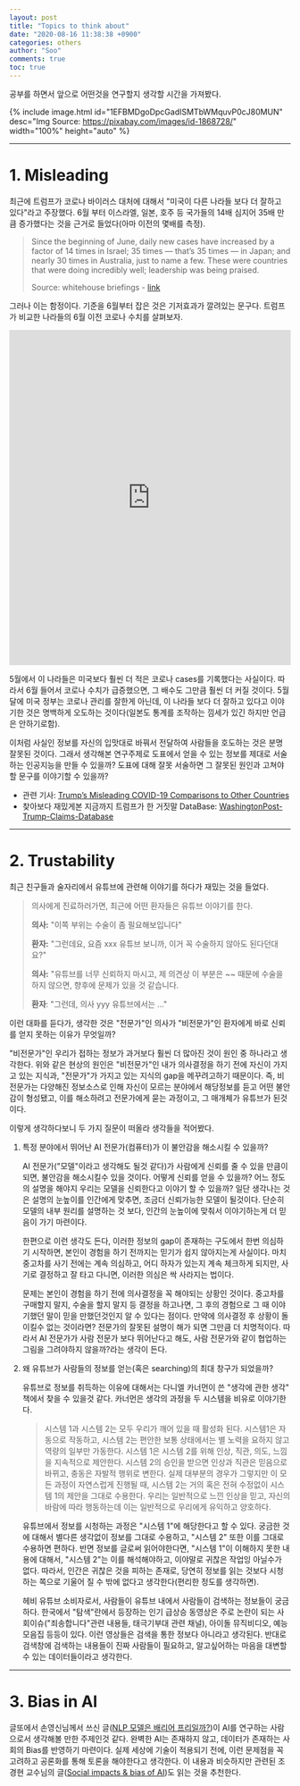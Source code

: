 ```yaml
---
layout: post
title: "Topics to think about"
date: "2020-08-16 11:38:38 +0900"
categories: others
author: "Soo"
comments: true
toc: true
---
```


공부를 하면서 앞으로 어떤것을 연구할지 생각할 시간을 가져봤다.

{% include image.html id="1EFBMDgoDpcGadISMTbWMquvP0cJ80MUN" desc="Img Source: https://pixabay.com/images/id-1868728/" width="100%" height="auto" %}

---

# 1. Misleading

최근에 트럼프가 코로나 바이러스 대처에 대해서 "미국이 다른 나라들 보다 더 잘하고 있다"라고 주장했다. 6월 부터 이스라엘, 일본, 호주 등 국가들의 14배 심지어 35배 만큼 증가했다는 것을 근거로 들었다(아마 이전의 몇배를 측정).

> Since the beginning of June, daily new cases have increased by a factor of 14 times in Israel; 35 times — that’s 35 times — in Japan; and nearly 30 times in Australia, just to name a few. These were countries that were doing incredibly well; leadership was being praised.
> 
> Source: whitehouse briefings - [link](https://www.whitehouse.gov/briefings-statements/remarks-president-trump-press-briefing-july-30-2020/)

그러나 이는 함정이다. 기준을 6월부터 잡은 것은 기저효과가 깔려있는 문구다. 트럼프가 비교한 나라들의 6월 이전 코로나 수치를 살펴보자.

<iframe src="https://ourworldindata.org/coronavirus-data-explorer?zoomToSelection=true&country=ISR~JPN~AUS~USA&casesMetric=true&interval=smoothed&hideControls=true&perCapita=true&smoothing=7&pickerMetric=location&pickerSort=asc" loading="lazy" style="width: 100%; height: 600px; border: 0px none;"></iframe>

5월에서 이 나라들은 미국보다 훨씬 더 적은 코로나 cases를 기록했다는 사실이다. 따라서 6월 들어서 코로나 수치가 급증했으면, 그 배수도 그만큼 훨씬 더 커질 것이다. 5월달에 미국 정부는 코로나 관리를 잘한게 아닌데, 이 나라들 보다 더 잘하고 있다고 이야기한 것은 명백하게 오도하는 것이다(일본도 통계를 조작하는 낌세가 있긴 하지만 언급은 안하기로함).

이처럼 사실인 정보를 자신의 입맛대로 바꿔서 전달하여 사람들을 호도하는 것은 분명 잘못된 것이다. 그래서 생각해본 연구주제로 도표에서 얻을 수 있는 정보를 제대로 서술하는 인공지능을 만들 수 있을까? 도표에 대해 잘못 서술하면 그 잘못된 원인과 고쳐야할 문구를 이야기할 수 있을까?

* 관련 기사: [Trump’s Misleading COVID-19 Comparisons to Other Countries](https://www.factcheck.org/2020/08/trumps-misleading-covid-19-comparisons-to-other-countries/)
* 찾아보다 재밌게본 지금까지 트럼프가 한 거짓말 DataBase: [WashingtonPost-Trump-Claims-Database](https://www.washingtonpost.com/graphics/politics/trump-claims-database/)

---

# 2. Trustability 

최근 친구들과 술자리에서 유튜브에 관련해 이야기를 하다가 재밌는 것을 들었다. 

> 의사에게 진료하러가면, 최근에 어떤 환자들은 유튜브 이야기를 한다.
> 
> **의사:** "이쪽 부위는 수술이 좀 필요해보입니다"
> 
> **환자:** "그런데요, 요즘 xxx 유튜브 보니까, 이거 꼭 수술하지 않아도 된다던대요?" 
> 
> **의사:** "유튜브를 너무 신뢰하지 마시고, 제 의견상 이 부분은 ~~ 때문에 수술을 하지 않으면, 향후에 문제가 있을 것 같습니다.
> 
> **환자**: "그런데, 의사 yyy 유튜브에서는 ..."

이런 대화를 듣다가, 생각한 것은 "전문가"인 의사가 "비전문가"인 환자에게 바로 신뢰를 얻지 못하는 이유가 무엇일까?

"비전문가"인 우리가 접하는 정보가 과거보다 훨씬 더 많아진 것이 원인 중 하나라고 생각한다. 위와 같은 현상의 원인은 "비전문가"인 내가 의사결정을 하기 전에 자신이 가지고 있는 지식과, "전문가"가 가지고 있는 지식의 gap을 메꾸려고하기 때문이다. 즉, 비전문가는 다양해진 정보소스로 인해 자신이 모르는 분야에서 해당정보를 듣고 어떤 불안감이 형성됐고, 이를 해소하려고 전문가에게 묻는 과정이고, 그 매개체가 유튜브가 된것이다.

이렇게 생각하다보니 두 가지 질문이 떠올라 생각들을 적어봤다.

1. 특정 분야에서 뛰어난 AI 전문가(컴퓨터)가 이 불안감을 해소시킬 수 있을까?

    AI 전문가("모델"이라고 생각해도 될것 같다)가 사람에게 신뢰를 줄 수 있을 만큼이 되면, 불안감을 해소시킬수 있을 것이다. 어떻게 신뢰를 얻을 수 있을까? 어느 정도의 설명을 해야지 우리는 모델을 신뢰한다고 이야기 할 수 있을까? 일단 생각나는 것은 설명의 눈높이를 인간에게 맞추면, 조금더 신뢰가능한 모델이 될것이다. 단순히 모델의 내부 원리를 설명하는 것 보다, 인간의 눈높이에 맞춰서 이야기하는게 더 믿음이 가기 마련이다.  
    
    한편으로 이런 생각도 든다, 이러한 정보의 gap이 존재하는 구도에서 한번 의심하기 시작하면, 본인이 경험을 하기 전까지는 믿기가 쉽지 않아지는게 사실이다. 마치 중고차를 사기 전에는 계속 의심하고, 어디 하자가 있는지 계속 체크하게 되지만, 사기로 결정하고 잘 타고 다니면, 이러한 의심은 싹 사라지는 법이다. 
    
    문제는 본인이 경험을 하기 전에 의사결정을 꼭 해야되는 상황인 것이다. 중고차를 구매할지 말지, 수술을 할지 말지 등 결정을 하고나면, 그 후의 경험으로 그 때 이야기했던 말이 믿을 만했던것인지 알 수 있다는 점이다. 만약에 의사결정 후 상황이 돌이킬수 없는 것이라면? 전문가의 잘못된 설명이 해가 되면 그만큼 더 치명적이다. 따라서 AI 전문가가 사람 전문가 보다 뛰어난다고 해도, 사람 전문가와 같이 협업하는 그림을 그려야하지 않을까?라는 생각이 든다.

2. 왜 유튜브가 사람들의 정보를 얻는(혹은 searching)의 최대 창구가 되었을까?

    유튜브로 정보를 취득하는 이유에 대해서는 다니엘 카너먼이 쓴 "생각에 관한 생각" 책에서 찾을 수 있을것 같다. 카너먼은 생각의 과정을 두 시스템을 비유로 이야기한다.

    > 시스템 1과 시스템 2는 모두 우리가 깨어 있을 때 활성화 된다. 시스템1은 자동으로 작동하고, 시스템 2는 편안한 보통 상태에서는 별 노력을 요하지 않고 역량의 일부만 가동한다. 시스템 1은 시스템 2를 위해 인상, 직관, 의도, 느낌을 지속적으로 제안한다. 시스템 2의 승인을 받으면 인상과 직관은 믿음으로 바뀌고, 충동은 자발적 행위로 변한다. 실제 대부분의 경우가 그렇지만 이 모든 과정이 자연스럽게 진행될 때, 시스템 2는 거의 혹은 전혀 수정없이 시스템 1의 제안을 그대로 수용한다. 우리는 일반적으로 느낀 인상을 믿고, 자신의 바람에 따라 행동하는데 이는 일반적으로 우리에게 유익하고 양호하다.

    유튜브에서 정보를 시청하는 과정은 "시스템 1"에 해당한다고 할 수 있다. 궁금한 것에 대해서 별다른 생각없이 정보를 그대로 수용하고, "시스템 2" 또한 이를 그대로 수용하면 편하다. 반면 정보를 글로써 읽어야한다면, "시스템 1"이 이해하지 못한 내용에 대해서, "시스템 2"는 이를 해석해야하고, 이야말로 귀찮은 작업잉 아닐수가 없다. 따라서, 인간은 귀찮은 것을 피하는 존재로, 당연히 정보를 읽는 것보다 시청하는 쪽으로 기울어 질 수 밖에 없다고 생각한다(편리한 정도를 생각하면).

    헤비 유튜브 소비자로서, 사람들이 유튜브 내에서 사람들이 검색하는 정보들이 궁금하다. 한국에서 "탐색"란에서 등장하는 인기 급상승 동영상은 주로 논란이 되는 사회이슈("죄송합니다"관련 내용들, 태극기부대 관련 채널), 아이돌 뮤직비디오, 예능 모음집 등등이 있다. 이런 영상들은 검색을 통한 정보다 아니라고 생각된다. 반대로 검색창에 검색하는 내용들이 진짜 사람들이 필요하고, 알고싶어하는 마음을 대변할 수 있는 데이터들이라고 생각한다. 

---

# 3. Bias in AI

글또에서 손영신님께서 쓰신 글([NLP 모델은 배리어 프리일까?](https://pizza-thief.github.io/nlp-bias-against-person-with-disabilities/))이  AI를 연구하는 사람으로서 생각해볼 만한 주제인것 같다. 완벽한 AI는 존재하지 않고, 데이터가 존재하는 사회의 Bias를 반영하기 마련이다. 실제 세상에 기술이 적용되기 전에, 이런 문제점을 꼭 고려하고 공론화를 통해 토론을 해야한다고 생각한다. 이 내용과 비슷하지만 관련된 조경현 교수님의 글([Social impacts & bias of AI](https://kyunghyuncho.me/social-impacts-bias-of-ai/))도 읽는 것을 추천한다.



